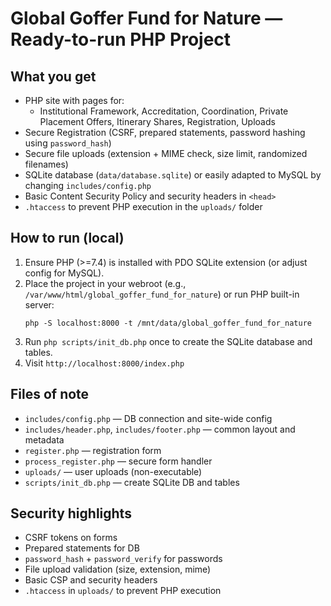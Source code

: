 # Global Goffer Fund for Nature — Ready-to-run PHP Project

## What you get
- PHP site with pages for:
  - Institutional Framework, Accreditation, Coordination, Private Placement Offers, Itinerary Shares, Registration, Uploads
- Secure Registration (CSRF, prepared statements, password hashing using `password_hash`)
- Secure file uploads (extension + MIME check, size limit, randomized filenames)
- SQLite database (`data/database.sqlite`) or easily adapted to MySQL by changing `includes/config.php`
- Basic Content Security Policy and security headers in `<head>`
- `.htaccess` to prevent PHP execution in the `uploads/` folder

## How to run (local)
1. Ensure PHP (>=7.4) is installed with PDO SQLite extension (or adjust config for MySQL).
2. Place the project in your webroot (e.g., `/var/www/html/global_goffer_fund_for_nature`) or run PHP built-in server:
   ```
   php -S localhost:8000 -t /mnt/data/global_goffer_fund_for_nature
   ```
3. Run `php scripts/init_db.php` once to create the SQLite database and tables.
4. Visit `http://localhost:8000/index.php`

## Files of note
- `includes/config.php` — DB connection and site-wide config
- `includes/header.php`, `includes/footer.php` — common layout and metadata
- `register.php` — registration form
- `process_register.php` — secure form handler
- `uploads/` — user uploads (non-executable)
- `scripts/init_db.php` — create SQLite DB and tables

## Security highlights
- CSRF tokens on forms
- Prepared statements for DB
- `password_hash` + `password_verify` for passwords
- File upload validation (size, extension, mime)
- Basic CSP and security headers
- `.htaccess` in `uploads/` to prevent PHP execution

